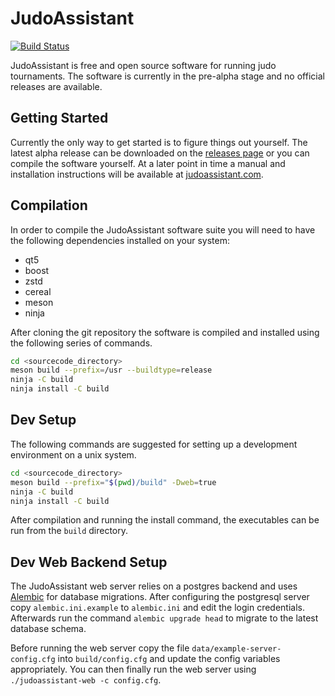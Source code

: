 JudoAssistant
=============
[![Build Status](https://ci.svendcs.com/api/badges/judoassistant/judoassistant/status.svg)](https://ci.svendcs.com/judoassistant/judoassistant)

JudoAssistant is free and open source software for running judo tournaments.
The software is currently in the pre-alpha stage and no official releases are
available.

Getting Started
---------------
Currently the only way to get started is to figure things out yourself. The
latest alpha release can be downloaded on the
[releases page](https://github.com/judoassistant/judoassistant/releases)
or you can compile the software yourself. At a later point in time a manual and
installation instructions will be available at
[judoassistant.com](https://judoassistant.com/).

Compilation
-----------
In order to compile the JudoAssistant software suite you will need to have
the following dependencies installed on your system:
* qt5
* boost
* zstd
* cereal
* meson
* ninja

After cloning the git repository the software is compiled and installed using the
following series of commands.
```bash
cd <sourcecode_directory>
meson build --prefix=/usr --buildtype=release
ninja -C build
ninja install -C build
```

Dev Setup
---------
The following commands are suggested for setting up a development environment
on a unix system.
```bash
cd <sourcecode_directory>
meson build --prefix="$(pwd)/build" -Dweb=true
ninja -C build
ninja install -C build
```
After compilation and running the install command, the executables can be run
from the `build` directory.

Dev Web Backend Setup
---------------------
The JudoAssistant web server relies on a postgres backend and uses
[Alembic](https://alembic.sqlalchemy.org/en/latest/) for database migrations.
After configuring the postgresql server copy `alembic.ini.example` to
`alembic.ini` and edit the login credentials.
Afterwards run the command `alembic upgrade head` to migrate to the latest
database schema.

Before running the web server copy the file `data/example-server-config.cfg`
into `build/config.cfg` and update the config variables appropriately.
You can then finally run the web server using `./judoassistant-web -c config.cfg`.

